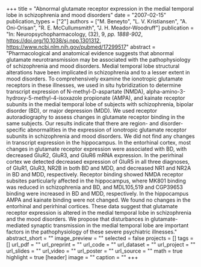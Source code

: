 +++
title = "Abnormal glutamate receptor expression in the medial temporal lobe in schizophrenia and mood disorders"
date = "2007-02-15"
publication_types = ["2"]
authors = ["M. Beneyto", "L. V. Kristiansen", "A. Oni-Orisan", "R. E. McCullumsmith", "J. H. Meador-Woodruff"]
publication = "In: Neuropsychopharmacology, (32), 9, _pp. 1888-902_, https://doi.org/10.1038/sj.npp.1301312, https://www.ncbi.nlm.nih.gov/pubmed/17299517"
abstract = "Pharmacological and anatomical evidence suggests that abnormal glutamate neurotransmission may be associated with the pathophysiology of schizophrenia and mood disorders. Medial temporal lobe structural alterations have been implicated in schizophrenia and to a lesser extent in mood disorders. To comprehensively examine the ionotropic glutamate receptors in these illnesses, we used in situ hybridization to determine transcript expression of N-methyl-D-aspartate (NMDA), alpha-amino-3-hydroxy-5-methyl-4-isoxazole propionate (AMPA), and kainate receptor subunits in the medial temporal lobe of subjects with schizophrenia, bipolar disorder (BD), or major depression (MDD). We used receptor autoradiography to assess changes in glutamate receptor binding in the same subjects. Our results indicate that there are region- and disorder-specific abnormalities in the expression of ionotropic glutamate receptor subunits in schizophrenia and mood disorders. We did not find any changes in transcript expression in the hippocampus. In the entorhinal cortex, most changes in glutamate receptor expression were associated with BD, with decreased GluR2, GluR3, and GluR6 mRNA expression. In the perirhinal cortex we detected decreased expression of GluR5 in all three diagnoses, of GluR1, GluR3, NR2B in both BD and MDD, and decreased NR1 and NR2A in BD and MDD, respectively. Receptor binding showed NMDA receptor subsites particularly affected in the hippocampus, where MK801 binding was reduced in schizophrenia and BD, and MDL105,519 and CGP39653 binding were increased in BD and MDD, respectively. In the hippocampus AMPA and kainate binding were not changed. We found no changes in the entorhinal and perirhinal cortices. These data suggest that glutamate receptor expression is altered in the medial temporal lobe in schizophrenia and the mood disorders. We propose that disturbances in glutamate-mediated synaptic transmission in the medial temporal lobe are important factors in the pathophysiology of these severe psychiatric illnesses."
abstract_short = ""
image_preview = ""
selected = false
projects = []
tags = []
url_pdf = ""
url_preprint = ""
url_code = ""
url_dataset = ""
url_project = ""
url_slides = ""
url_video = ""
url_poster = ""
url_source = ""
math = true
highlight = true
[header]
image = ""
caption = ""
+++
